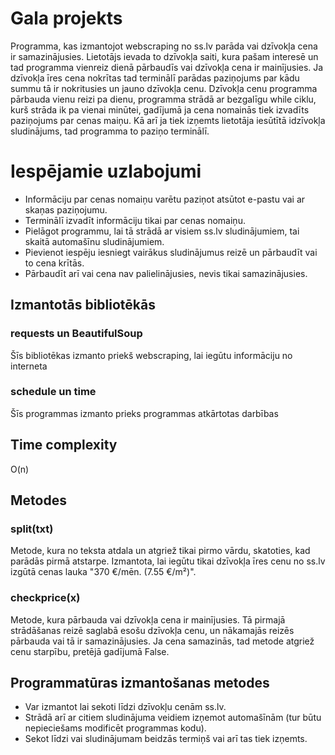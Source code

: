 # Gala projekts
Programma, kas izmantojot webscraping no ss.lv parāda vai dzīvokļa cena ir samazinājusies. 
Lietotājs ievada to dzīvokļa saiti, kura pašam interesē un tad programma vienreiz dienā pārbaudīs vai dzīvokļa cena ir mainījusies. Ja dzīvokļa īres cena nokrītas tad terminālī parādas paziņojums par kādu summu tā ir nokritusies un jauno dzīvokļa cenu. Dzīvokļa cenu programma pārbauda vienu reizi pa dienu, programma strādā ar bezgalīgu while ciklu, kurš strāda ik pa vienai minūtei, gadījumā ja cena nomainās tiek izvadīts paziņojums par cenas maiņu.
Kā arī ja tiek izņemts lietotāja iesūtītā idzīvokļa sludinājums, tad programma to paziņo terminālī.

# Iespējamie uzlabojumi
- Informāciju par cenas nomaiņu varētu paziņot atsūtot e-pastu vai ar skaņas paziņojumu.
- Terminālī izvadīt informāciju tikai par cenas nomaiņu.
- Pielāgot programmu, lai tā strādā ar visiem ss.lv sludinājumiem, tai skaitā automašīnu sludinājumiem.
- Pievienot iespēju iesniegt vairākus sludinājumus reizē un pārbaudīt vai to cena krītās.
- Pārbaudīt arī vai cena nav palielinājusies, nevis tikai samazinājusies.

## Izmantotās bibliotēkās
### requests un BeautifulSoup
Šīs bibliotēkas izmanto priekš webscraping, lai iegūtu informāciju no interneta
### schedule un time
Šīs programmas izmanto prieks programmas atkārtotas darbības

## Time complexity
O(n)

## Metodes
### split(txt)
Metode, kura no teksta atdala un atgriež tikai pirmo vārdu, skatoties, kad parādās pirmā atstarpe. Izmantota, lai iegūtu tikai dzīvokļa īres cenu no ss.lv izgūtā cenas lauka "370 €/mēn. (7.55 €/m²)".
### checkprice(x)
Metode, kura pārbauda vai dzīvokļa cena ir mainījusies. Tā pirmajā strādāšanas reizē saglabā esošu dzīvokļa cenu, un nākamajās reizēs pārbauda vai tā ir samazinājusies. Ja cena samazinās, tad metode atgriež cenu starpību, pretējā gadījumā False.

## Programmatūras izmantošanas metodes
- Var izmantot lai sekoti līdzi dzīvokļu cenām ss.lv.
- Strādā arī ar citiem sludinājuma veidiem izņemot automašīnām (tur būtu nepieciešams modificēt programmas kodu).
- Sekot līdzi vai sludinājumam beidzās termiņš vai arī tas tiek izņemts.


